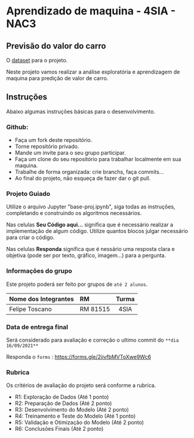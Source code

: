 # Aprendizado de maquina - 4SIA - NAC3 

## Previsão do valor do carro

O [dataset](https://www.kaggle.com/nisargpatel/automobiles/data) para o projeto.

Neste projeto vamos realizar a análise exploratória e aprendizagem de maquina para predição de valor de carro.

## Instruções

Abaixo algumas instruções básicas para o desenvolvimento.

### Github:

   - Faça um fork deste repositório.
   - Torne repositório privado.
   - Mande um invite para o seu grupo participar.  
   - Faça um clone do seu repositório para trabalhar localmente em sua maquina.
   - Trabalhe de forma organizada: crie branchs, faça commits...
   - Ao final do projeto, não esqueça de fazer dar o git pull. 


### Projeto Guiado

Utilize o arquivo Jupyter "base-proj.ipynb", siga todas as instruções, completando e construindo os algoritmos necessários.

Nas celulas **Seu Código aqui...** significa que é necessário realizar a implementação de algum código. Utilize quantos blocos julgar necessário para criar o código.

Nas celulas **Responda** significa que é nessário uma resposta clara e objetiva (pode ser por texto, gráfico, imagem...) para a pergunta.


### Informações do grupo

Este projeto poderá ser feito por grupos de `até 2 alunos`.

| Nome dos Integrantes     | RM             | Turma   |
| :----------------------- | :------------- | :-----: |
| Felipe Toscano           | RM  81515      | 4SIA    |

### Data de entrega final

Será considerado para avaliação e correção o ultimo commit do `**dia 16/09/2021**`

Responda o `forms` :  https://forms.gle/2iivfbMVToXwe9Wc6

### Rubrica 

Os critérios de avaliação do projeto será conforme a rubrica.

- R1: Exploração de Dados (Até 1 ponto)
- R2: Preparação de Dados (Até 2 ponto)
- R3: Desenvolvimento do Modelo (Até 2 ponto)
- R4: Treinamento e Teste do Modelo (Até 1 ponto)
- R5: Validação e Otimização do Modelo (Até 2 ponto)
- R6: Conclusões Finais (Até 2 ponto)

